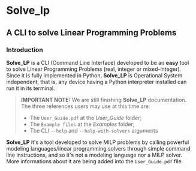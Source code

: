 # Solve_lp

## A CLI to solve Linear Programming Problems

### Introduction

**Solve_LP** is a CLI (Command Line Interface) developed to be an **easy** tool to solve Linear Programming Problems (real, integer or mixed-integer). Since it is fully implemented in Python, **Solve_LP** is Operational System independent, that is, any device having a Python interpreter installed can run it in its terminal.

> **IMPORTANT NOTE:** We are still finishing **Solve_LP** documentation. The three references users may use at this time are:
>
> - The `User_Guide.pdf` at the *User_Guide* folder;
> - The `Example files` at the *Examples* folder;
> - The CLI `--help` and `--help-with-solvers` arguments

**Solve_LP** it's a tool developed to solve MILP problems by calling powerful modeling languages/linear programming solvers through simple command line instructions, and so it's not a modeling language nor a MILP solver. More informations about it are being added into the `User_Guide.pdf` file.
